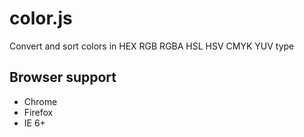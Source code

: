 # color.js

Convert and sort colors in HEX RGB RGBA HSL HSV CMYK YUV type

## Browser support

* Chrome
* Firefox
* IE 6+